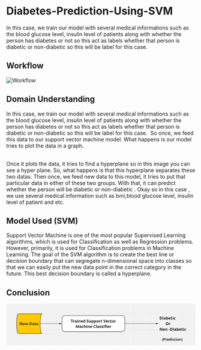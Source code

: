 # Diabetes-Prediction-Using-SVM
In this case, we train our model with several medical informations such as the blood glucose level, insulin level of patients along with whether the person has diabetes or not so this act as labels whether that person is diabetic or non-diabetic so this will be label for this case.

## Workflow
![Workflow](https://github.com/CatalystsReachOut/Sugar-Prediction-Using-SVM/blob/main/WorkFlow.png)


## Domain Understanding
<p>In this case, we train our model with several medical informations such as the blood glucose level, insulin level of patients along with whether the person has diabetes or not so this act as labels whether that person is diabetic or non-diabetic so this will be label for this case. 
So once, we feed this data to our support vector machine model. What happens is our model tries to plot the data in a graph.</p><br> 
Once it plots the data, it tries to find a hyperplane so in this image you can see a hyper plane. So, what happens is that this hyperplane separates these two datas.
Then once, we feed  new data to this model, it tries to put that particular data in either of these two groups. With that, it can predict whether the person will be diabetic or non-diabetic .
Okay so in this case , we use several medical information such as bmi,blood glucose level, insulin level of patient and etc.<br>

## Model Used (SVM)
Support Vector Machine is one of the most popular Supervised Learning algorithms, which is used for Classification as well as Regression problems. 
However, primarily, it is used for Classification problems in Machine Learning.
The goal of the SVM algorithm is to create the best line or decision boundary that can segregate n-dimensional space into classes so that we can easily put the new data point in the correct category in the future. This best decision boundary is called a hyperplane.


## Conclusion
![Conclusion](https://github.com/parvinder0201/Diabetes-Prediction-using-SVM/blob/main/Conclusion.png)
